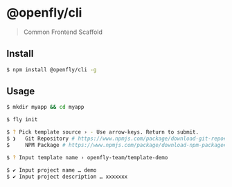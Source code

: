 # @openfly/cli

> Common Frontend Scaffold

## Install

```sh
$ npm install @openfly/cli -g
```

## Usage

```sh
$ mkdir myapp && cd myapp

$ fly init

$ ? Pick template source › - Use arrow-keys. Return to submit.
$ ❯   Git Repository # https://www.npmjs.com/package/download-git-repo#repository
$     NPM Package # https://www.npmjs.com/package/download-npm-package#features

$ ? Input template name › openfly-team/template-demo

$ ✔ Input project name … demo
$ ✔ Input project description … xxxxxxx
```
